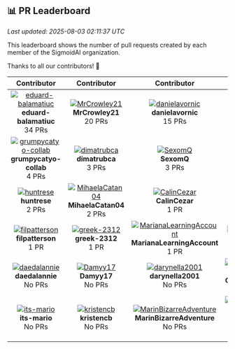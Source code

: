 

## 📊 PR Leaderboard

*Last updated: 2025-08-03 02:11:37 UTC*

This leaderboard shows the number of pull requests created by each member of the SigmoidAI organization.

Thanks to all our contributors! 🙏

| Contributor | Contributor | Contributor | Contributor | Contributor | 
| :---: | :---: | :---: | :---: | :---: | 
| [![eduard-balamatiuc](https://avatars.githubusercontent.com/u/66115008?v=4&s=60)](https://github.com/eduard-balamatiuc)<br>**eduard-balamatiuc**<br>34 PRs | [![MrCrowley21](https://avatars.githubusercontent.com/u/78983903?v=4&s=60)](https://github.com/MrCrowley21)<br>**MrCrowley21**<br>20 PRs | [![danielavornic](https://avatars.githubusercontent.com/u/29648694?v=4&s=60)](https://github.com/danielavornic)<br>**danielavornic**<br>15 PRs | [![Masha003](https://avatars.githubusercontent.com/u/54769374?v=4&s=60)](https://github.com/Masha003)<br>**Masha003**<br>13 PRs | [![Angroys](https://avatars.githubusercontent.com/u/120798951?v=4&s=60)](https://github.com/Angroys)<br>**Angroys**<br>7 PRs | 
| [![grumpycatyo-collab](https://avatars.githubusercontent.com/u/77546227?v=4&s=60)](https://github.com/grumpycatyo-collab)<br>**grumpycatyo-collab**<br>4 PRs | [![dimatrubca](https://avatars.githubusercontent.com/u/32422633?v=4&s=60)](https://github.com/dimatrubca)<br>**dimatrubca**<br>3 PRs | [![SexomQ](https://avatars.githubusercontent.com/u/63875270?v=4&s=60)](https://github.com/SexomQ)<br>**SexomQ**<br>3 PRs | [![Cripry](https://avatars.githubusercontent.com/u/102686514?v=4&s=60)](https://github.com/Cripry)<br>**Cripry**<br>2 PRs | [![DrVasile](https://avatars.githubusercontent.com/u/33296044?v=4&s=60)](https://github.com/DrVasile)<br>**DrVasile**<br>2 PRs | 
| [![huntrese](https://avatars.githubusercontent.com/u/53612811?v=4&s=60)](https://github.com/huntrese)<br>**huntrese**<br>2 PRs | [![MihaelaCatan04](https://avatars.githubusercontent.com/u/66206241?v=4&s=60)](https://github.com/MihaelaCatan04)<br>**MihaelaCatan04**<br>2 PRs | [![CalinCezar](https://avatars.githubusercontent.com/u/92117290?v=4&s=60)](https://github.com/CalinCezar)<br>**CalinCezar**<br>1 PR | [![CristinaT21](https://avatars.githubusercontent.com/u/93125408?v=4&s=60)](https://github.com/CristinaT21)<br>**CristinaT21**<br>1 PR | [![Dime98](https://avatars.githubusercontent.com/u/45399429?v=4&s=60)](https://github.com/Dime98)<br>**Dime98**<br>1 PR | 
| [![filpatterson](https://avatars.githubusercontent.com/u/37322085?v=4&s=60)](https://github.com/filpatterson)<br>**filpatterson**<br>1 PR | [![greek-2312](https://avatars.githubusercontent.com/u/55151032?v=4&s=60)](https://github.com/greek-2312)<br>**greek-2312**<br>1 PR | [![MarianaLearningAccount](https://avatars.githubusercontent.com/u/132687423?v=4&s=60)](https://github.com/MarianaLearningAccount)<br>**MarianaLearningAccount**<br>1 PR | [![MaximSaveliev](https://avatars.githubusercontent.com/u/60519187?v=4&s=60)](https://github.com/MaximSaveliev)<br>**MaximSaveliev**<br>1 PR | [![Aanastasia18](https://avatars.githubusercontent.com/u/68812161?v=4&s=60)](https://github.com/Aanastasia18)<br>**Aanastasia18**<br>No PRs | 
| [![daedalannie](https://avatars.githubusercontent.com/u/159722926?v=4&s=60)](https://github.com/daedalannie)<br>**daedalannie**<br>No PRs | [![Damyy17](https://avatars.githubusercontent.com/u/90212650?v=4&s=60)](https://github.com/Damyy17)<br>**Damyy17**<br>No PRs | [![darynella2001](https://avatars.githubusercontent.com/u/56044286?v=4&s=60)](https://github.com/darynella2001)<br>**darynella2001**<br>No PRs | [![GabrielVrabie007](https://avatars.githubusercontent.com/u/126396047?v=4&s=60)](https://github.com/GabrielVrabie007)<br>**GabrielVrabie007**<br>No PRs | [![Ghenntoggy1](https://avatars.githubusercontent.com/u/114294990?v=4&s=60)](https://github.com/Ghenntoggy1)<br>**Ghenntoggy1**<br>No PRs | 
| [![its-mario](https://avatars.githubusercontent.com/u/37973563?v=4&s=60)](https://github.com/its-mario)<br>**its-mario**<br>No PRs | [![kristencb](https://avatars.githubusercontent.com/u/200918133?v=4&s=60)](https://github.com/kristencb)<br>**kristencb**<br>No PRs | [![MarinBizarreAdventure](https://avatars.githubusercontent.com/u/102982146?v=4&s=60)](https://github.com/MarinBizarreAdventure)<br>**MarinBizarreAdventure**<br>No PRs | [![Marinela-Macarenco](https://avatars.githubusercontent.com/u/126424936?v=4&s=60)](https://github.com/Marinela-Macarenco)<br>**Marinela-Macarenco**<br>No PRs | [![ooctavian](https://avatars.githubusercontent.com/u/40757361?v=4&s=60)](https://github.com/ooctavian)<br>**ooctavian**<br>No PRs |